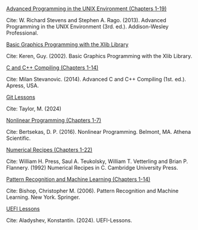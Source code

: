 <ins>Advanced Programming in the UNIX Environment (Chapters 1-19)</ins>

Cite: W. Richard Stevens and Stephen A. Rago. (2013). Advanced Programming in the UNIX Environment (3rd. ed.). Addison-Wesley Professional.

<ins>Basic Graphics Programming with the Xlib Library</ins>

Cite: Keren, Guy. (2002). Basic Graphics Programming with the Xlib Library.

<ins>C and C++ Compiling (Chapters 1-14)</ins>

Cite: Milan Stevanovic. (2014). Advanced C and C++ Compiling (1st. ed.). Apress, USA.

<ins>Git Lessons</ins>

Cite: Taylor, M. (2024)

<ins>Nonlinear Programming (Chapters 1-7)</ins>

Cite: Bertsekas, D. P. (2016). Nonlinear Programming. Belmont, MA. Athena Scientific. 

<ins>Numerical Recipes (Chapters 1-22)</ins>

Cite: William H. Press, Saul A. Teukolsky, William T. Vetterling and Brian P. Flannery. (1992) Numerical Recipes in C. Cambridge University Press.

<ins>Pattern Recognition and Machine Learning (Chapters 1-14)</ins>

Cite: Bishop, Christopher M. (2006). Pattern Recognition and Machine Learning. New York. Springer.

<ins>UEFI Lessons</ins>

Cite: Aladyshev, Konstantin. (2024). UEFI-Lessons.
